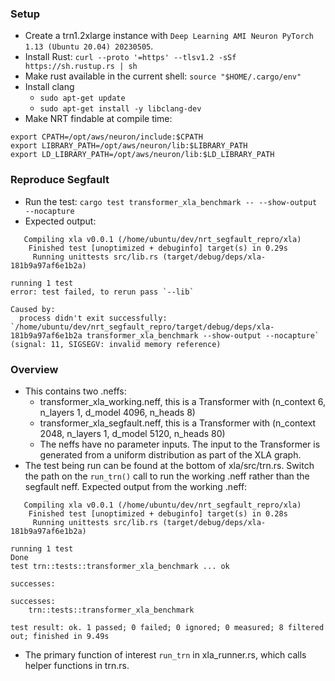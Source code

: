 ### Setup
- Create a trn1.2xlarge instance with `Deep Learning AMI Neuron PyTorch 1.13 (Ubuntu 20.04) 20230505`.
- Install Rust: `curl --proto '=https' --tlsv1.2 -sSf https://sh.rustup.rs | sh`
- Make rust available in the current shell: `source "$HOME/.cargo/env"`
- Install clang
    - `sudo apt-get update`
    - `sudo apt-get install -y libclang-dev`
- Make NRT findable at compile time:
```
export CPATH=/opt/aws/neuron/include:$CPATH
export LIBRARY_PATH=/opt/aws/neuron/lib:$LIBRARY_PATH
export LD_LIBRARY_PATH=/opt/aws/neuron/lib:$LD_LIBRARY_PATH
```

### Reproduce Segfault
- Run the test: `cargo test transformer_xla_benchmark -- --show-output --nocapture`
- Expected output:
```
   Compiling xla v0.0.1 (/home/ubuntu/dev/nrt_segfault_repro/xla)
    Finished test [unoptimized + debuginfo] target(s) in 0.29s
     Running unittests src/lib.rs (target/debug/deps/xla-181b9a97af6e1b2a)

running 1 test
error: test failed, to rerun pass `--lib`

Caused by:
  process didn't exit successfully: `/home/ubuntu/dev/nrt_segfault_repro/target/debug/deps/xla-181b9a97af6e1b2a transformer_xla_benchmark --show-output --nocapture` (signal: 11, SIGSEGV: invalid memory reference)
```

### Overview
- This contains two .neffs:
    - transformer_xla_working.neff, this is a Transformer with (n_context 6, n_layers 1, d_model 4096, n_heads 8)
    - transformer_xla_segfault.neff, this is a Transformer with (n_context 2048, n_layers 1, d_model 5120, n_heads 80)
    - The neffs have no parameter inputs. The input to the Transformer is generated from a uniform distribution as part of the XLA graph.
- The test being run can be found at the bottom of xla/src/trn.rs. Switch the path on the `run_trn()` call to run the working .neff rather than the segfault neff. Expected output from the working .neff:
```
   Compiling xla v0.0.1 (/home/ubuntu/dev/nrt_segfault_repro/xla)
    Finished test [unoptimized + debuginfo] target(s) in 0.28s
     Running unittests src/lib.rs (target/debug/deps/xla-181b9a97af6e1b2a)

running 1 test
Done
test trn::tests::transformer_xla_benchmark ... ok

successes:

successes:
    trn::tests::transformer_xla_benchmark

test result: ok. 1 passed; 0 failed; 0 ignored; 0 measured; 8 filtered out; finished in 9.49s
```
- The primary function of interest `run_trn` in xla_runner.rs, which calls helper functions in trn.rs.
